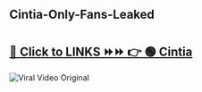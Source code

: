 
 ## Cintia-Only-Fans-Leaked

# <h2><a href="https://clipsfans.com/Cintia&ref=git">🔗 Click to LINKS ⏩⏩ 👉 🟢 Cintia </a></h2>

<a href="https://clipsfans.com/Cintia&ref=git" rel="nofollow" data-target="animated-image.originalLink"><img src="https://i.ibb.co.com/xMMVF88/686577567.gif" alt="Viral Video Original" style="max-width: 100%; display: inline-block;" data-target="animated-image.originalImage"></a>
